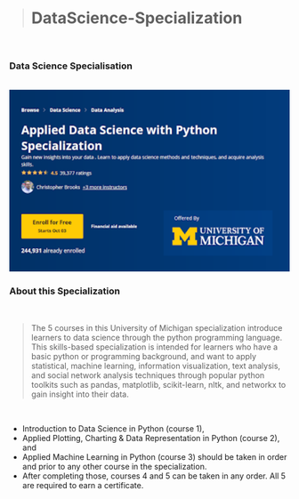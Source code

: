 ># DataScience-Specialization
<br/>

### Data Science Specialisation

<br/>
<img src="logo.png" alt="drawing" style="width:1200px;"/>

<br/>

### **About this Specialization**
<br/>

> The 5 courses in this University of Michigan specialization introduce learners to data science through the python programming language. This skills-based specialization is intended for learners who have a basic python or programming background, and want to apply statistical, machine learning, information visualization, text analysis, and social network analysis techniques through popular python toolkits such as pandas, matplotlib, scikit-learn, nltk, and networkx to gain insight into their data.

<br/>

+ Introduction to Data Science in Python (course 1), 
+ Applied Plotting, Charting & Data Representation in Python (course 2), and 
+ Applied Machine Learning in Python (course 3) should be taken in order and prior to any other course in the specialization.  
+ After completing those, courses 4 and 5 can be taken in any order.  All 5 are required to earn a certificate.
